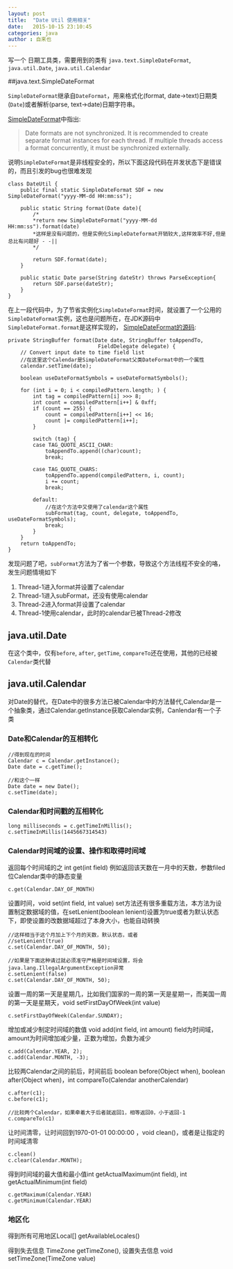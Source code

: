 ```yaml
---
layout: post
title:  "Date Util 使用相关"
date:   2015-10-15 23:10:45
categories: java
author : 自来也
---
```



写一个 日期工具类，需要用到的类有 `java.text.SimpleDateFormat`, `java.util.Date`, `java.util.Calendar`

##java.text.SimpleDateFormat

`SimpleDateFormat`继承自`DateFormat`，用来格式化(format, date->text)日期类(`Date`)或者解析(parse, text->date)日期字符串。

[SimpleDateFormat](https://docs.oracle.com/javase/8/docs/api/java/text/SimpleDateFormat.html)中指出:

>Date formats are not synchronized. It is recommended to create separate format instances for each thread. If multiple threads access a format concurrently, it must be synchronized externally.

说明`SimpleDateFormat`是非线程安全的，所以下面这段代码在并发状态下是错误的，而且引发的bug也很难发现

	class DateUtil {
		public final static SimpleDateFormat SDF = new SimpleDateFormat("yyyy-MM-dd HH:mm:ss");
		
		public static String format(Date date){
			/*
			*return new SimpleDateFormat("yyyy-MM-dd HH:mm:ss").format(date)
			*这样是没有问题的，但是实例化SimpleDateformat开销较大,这样效率不好,但是总比有问题好 - -||
			*/

			return SDF.format(date);
		}
		
		public static Date parse(String dateStr) throws ParseException{
			return SDF.parse(dateStr);
		}
	}

在上一段代码中，为了节省实例化`SimpleDateFormat`时间，就设置了一个公用的`SimpleDateFormat`实例，这也是问题所在，在JDK源码中`SimpleDateFormat.format`是这样实现的， [SimpleDateFormat的源码](http://www.docjar.com/html/api/java/text/SimpleDateFormat.java.html):

	private StringBuffer format(Date date, StringBuffer toAppendTo,
	                             FieldDelegate delegate) {
	    // Convert input date to time field list
	    //在这里这个Calendar是SimpleDateFormat父类DateFormat中的一个属性
	    calendar.setTime(date);

	    boolean useDateFormatSymbols = useDateFormatSymbols();

	    for (int i = 0; i < compiledPattern.length; ) {
	        int tag = compiledPattern[i] >>> 8;
	        int count = compiledPattern[i++] & 0xff;
	        if (count == 255) {
	            count = compiledPattern[i++] << 16;
	            count |= compiledPattern[i++];
	        }

	        switch (tag) {
	        case TAG_QUOTE_ASCII_CHAR:
	            toAppendTo.append((char)count);
	            break;

	        case TAG_QUOTE_CHARS:
	            toAppendTo.append(compiledPattern, i, count);
	            i += count;
	           	break;

	       	default:
	       		//在这个方法中又使用了calendar这个属性
	           	subFormat(tag, count, delegate, toAppendTo, useDateFormatSymbols);
	          	break;
	      	}
	  	}
	    return toAppendTo;
	}


发现问题了吧，`subFormat`方法为了省一个参数，导致这个方法线程不安全的咯，发生问题情境如下

1. Thread-1进入format并设置了calendar
2. Thread-1进入subFormat，还没有使用calendar
3. Thread-2进入format并设置了calendar
4. Thread-1使用calendar，此时的calendar已被Thread-2修改


## java.util.Date

在这个类中，仅有`before`, `after`, `getTime`, `compareTo`还在使用，其他的已经被`Calendar`类代替


## java.util.Calendar

对Date的替代，在Date中的很多方法已被Calendar中的方法替代,Calendar是一个抽象类，通过Calendar.getInstance获取Calendar实例，Canlendar有一个子类


### Date和Calendar的互相转化


	//得到现在的时间
	Calendar c = Calendar.getInstance();
	Date date = c.getTime();

	//和这个一样
	Date date = new Date();
	c.setTime(date);

### Calendar和时间戳的互相转化

	long milliseconds = c.getTimeInMillis();
	c.setTimeInMillis(1445667314543)



### Calendar时间域的设置、操作和取得时间域

返回每个时间域的之 int get(int field) 例如返回该天数在一月中的天数，参数filed位Calendar类中的静态变量

	c.get(Calendar.DAY_OF_MONTH)

设置时间，void set(int field, int value) set方法还有很多重载方法，本方法为设置制定数据域的值，在setLenient(boolean lenient)设置为true或者为默认状态下，即使设置的改数据域超过了本身大小，也能自动转换

	//这样相当于这个月加上下个月的天数，默认状态，或者
	//setLenient(true)
	c.set(Calendar.DAY_OF_MONTH, 50);

	//如果是下面这种请过就必须准守严格是时间域设置，将会java.lang.IllegalArgumentException异常
	c.setLenient(false)
	c.set(Calendar.DAY_OF_MONTH, 50);

设置一周的第一天是星期几，比如我们国家的一周的第一天是星期一，而美国一周的第一天是星期天，void setFirstDayOfWeek(int value)

	c.setFirstDayOfWeek(Calendar.SUNDAY);


增加或减少制定时间域的数值 void add(int field, int amount) field为时间域，amount为时间增加减少量，正数为增加，负数为减少

	c.add(Calendar.YEAR, 2);
	c.add(Calendar.MONTH, -3);

比较两Calendar之间的前后，时间前后 boolean before(Object when), boolean after(Object when)，int compareTo(Calendar anotherCalendar)
	
	c.after(c1);
	c.before(c1);

	//比较两个Calendar，如果牵着大于后者就返回1，相等返回0，小于返回-1
	c.compareTo(c1)

让时间清零，让时间回到1970-01-01 00:00:00 ，void clean()，或者是让指定的时间域清零

	c.clean()
	c.clear(Calendar.MONTH);


得到时间域的最大值和最小值int getActualMaximum(int field), int getActualMinimum(int field)

	c.getMaximum(Calendar.YEAR)
	c.getMinimum(Calendar.YEAR)


### 地区化

得到所有可用地区Local[] getAvailableLocales()

得到失去信息 TimeZone getTimeZone(), 设置失去信息 void setTimeZone(TimeZone value)